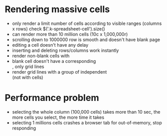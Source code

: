 # Rendering massive cells
* only render a limit number  of cells according to visible ranges (columns x rows)
check $('.k-spreadsheet-cell').size()
* can render more than 10 million cells (10c x 1,000,000r)
* scrolling down to 1000000 row is smooth and doesn't have blank page
* editing a cell doesn't have any delay
* inserting and deleting rows/columns work instantly
* render non-blank cells with <div>
* blank cell doesn't have a corresponding <div>, only grid lines
* render grid lines with a group of independent <div> (not with cells)


# Performance problem
* selecting the whole column (100,000 cells) takes more than 10 sec, the more cells you select, the more time it takes
* selecting 1 millions cells crashes a browser tab for out-of-memory, stop responding

